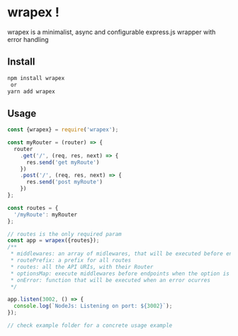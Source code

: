# wrapex !

wrapex is a minimalist, async and configurable express.js wrapper with error handling 

## Install

```bash
npm install wrapex
 or
yarn add wrapex
```

## Usage 
```javascript
const {wrapex} = require('wrapex');

const myRouter = (router) => {
  router
    .get('/', (req, res, next) => {
      res.send('get myRoute')
    })
    .post('/', (req, res, next) => {
      res.send('post myRoute')
    })
};

const routes = {
  '/myRoute': myRouter
};

// routes is the only required param
const app = wrapex({routes});
/**
 * middlewares: an array of midlewares, that will be executed before endpoints
 * routePrefix: a prefix for all routes
 * routes: all the API URIs, with their Router 
 * optionsMap: execute middlewares before endpoints when the option is passed
 * onError: function that will be executed when an error ocurres
 */

app.listen(3002, () => {
  console.log(`NodeJs: Listening on port: ${3002}`);
});

// check example folder for a concrete usage example
```
